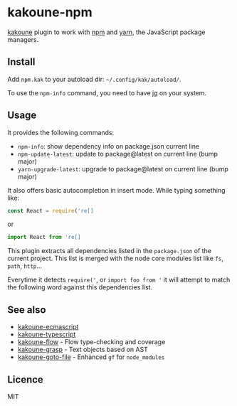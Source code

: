 # kakoune-npm

[kakoune](http://kakoune.org) plugin to work with [npm](https://www.npmjs.com/) and [yarn](https://yarnpkg.com), the JavaScript package managers.

## Install

Add `npm.kak` to your autoload dir: `~/.config/kak/autoload/`.

To use the `npm-info` command, you need to have [jq](https://stedolan.github.io/jq/) on your system.

## Usage

It provides the following commands:

- `npm-info`: show dependency info on package.json current line
- `npm-update-latest`: update to package@latest on current line (bump major)
- `yarn-upgrade-latest`: upgrade to package@latest on current line (bump major)

It also offers basic autocompletion in insert mode. While typing something like:

```js
const React = require('re[]
```

or

```js
import React from 're[]
```

This plugin extracts all dependencies listed in the `package.json` of the current project.
This list is merged with the node core modules list like `fs`, `path`, `http`…

Everytime it detects `require('`, or `import foo from '` it will attempt to match the following word
against this dependencies list.

## See also

- [kakoune-ecmascript](https://github.com/Delapouite/kakoune-ecmascript)
- [kakoune-typescript](https://github.com/atomrc/kakoune-typescript)
- [kakoune-flow](https://github.com/Delapouite/kakoune-flow) - Flow type-checking and coverage
- [kakoune-grasp](https://github.com/Delapouite/kakoune-grasp) - Text objects based on AST
- [kakoune-goto-file](https://github.com/Delapouite/kakoune-goto-file) - Enhanced `gf` for `node_modules`

## Licence

MIT
